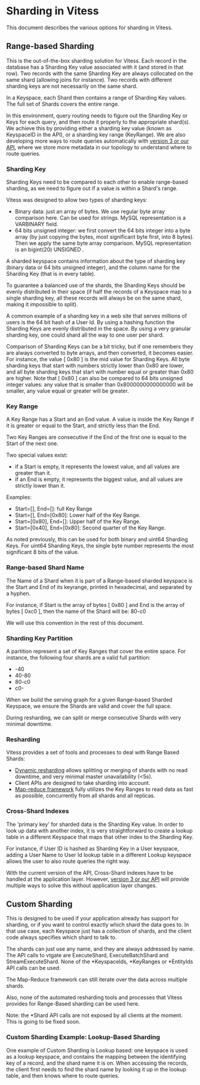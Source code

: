 # Sharding in Vitess

This document describes the various options for sharding in Vitess.

## Range-based Sharding

This is the out-of-the-box sharding solution for Vitess. Each record
in the database has a Sharding Key value associated with it (and
stored in that row). Two records with the same Sharding Key are always
collocated on the same shard (allowing joins for instance). Two
records with different sharding keys are not necessarily on the same
shard.

In a Keyspace, each Shard then contains a range of Sharding Key
values. The full set of Shards covers the entire range.

In this environment, query routing needs to figure out the Sharding
Key or Keys for each query, and then route it properly to the
appropriate shard(s). We achieve this by providing either a sharding
key value (known as KeyspaceID in the API), or a sharding key range
(KeyRange). We are also developing more ways to route queries
automatically with [version 3 or our API](VTGateV3.md), where we store
more metadata in our topology to understand where to route queries.

### Sharding Key

Sharding Keys need to be compared to each other to enable range-based
sharding, as we need to figure out if a value is within a Shard's
range.

Vitess was designed to allow two types of sharding keys:
* Binary data: just an array of bytes. We use regular byte array
  comparison here. Can be used for strings. MySQL representation is a
  VARBINARY field.
* 64 bits unsigned integer: we first convert the 64 bits integer into
  a byte array (by just copying the bytes, most significant byte
  first, into 8 bytes). Then we apply the same byte array
  comparison. MySQL representation is an bigint(20) UNSIGNED .

A sharded keyspace contains information about the type of sharding key
(binary data or 64 bits unsigned integer), and the column name for the
Sharding Key (that is in every table).

To guarantee a balanced use of the shards, the Sharding Keys should be
evenly distributed in their space (if half the records of a Keyspace
map to a single sharding key, all these records will always be on the
same shard, making it impossible to split).

A common example of a sharding key in a web site that serves millions
of users is the 64 bit hash of a User Id. By using a hashing function
the Sharding Keys are evenly distributed in the space. By using a very
granular sharding key, one could shard all the way to one user per
shard.

Comparison of Sharding Keys can be a bit tricky, but if one remembers
they are always converted to byte arrays, and then converted, it
becomes easier. For instance, the value [ 0x80 ] is the mid value for
Sharding Keys. All byte sharding keys that start with numbers strictly
lower than 0x80 are lower, and all byte sharding keys that start with
number equal or greater than 0x80 are higher. Note that [ 0x80 ] can
also be compared to 64 bits unsigned integer values: any value that is
smaller than 0x8000000000000000 will be smaller, any value equal or
greater will be greater.

### Key Range

A Key Range has a Start and an End value. A value is inside the Key
Range if it is greater or equal to the Start, and strictly less than
the End.

Two Key Ranges are consecutive if the End of the first one is equal to
the Start of the next one.

Two special values exist:
* if a Start is empty, it represents the lowest value, and all values
  are greater than it.
* if an End is empty, it represents the biggest value, and all values
  are strictly lower than it.

Examples:
* Start=[], End=[]: full Key Range
* Start=[], End=[0x80]: Lower half of the Key Range.
* Start=[0x80], End=[]: Upper half of the Key Range.
* Start=[0x40], End=[0x80]: Second quarter of the Key Range.

As noted previously, this can be used for both binary and uint64
Sharding Keys. For uint64 Sharding Keys, the single byte number
represents the most significant 8 bits of the value.

### Range-based Shard Name

The Name of a Shard when it is part of a Range-based sharded keyspace
is the Start and End of its keyrange, printed in hexadecimal, and
separated by a hyphen.

For instance, if Start is the array of bytes [ 0x80 ] and End is the
array of bytes [ 0xc0 ], then the name of the Shard will be: 80-c0

We will use this convention in the rest of this document.

### Sharding Key Partition

A partition represent a set of Key Ranges that cover the entire space. For instance, the following four shards are a valid full partition:
* -40
* 40-80
* 80-c0
* c0-

When we build the serving graph for a given Range-based Sharded
Keyspace, we ensure the Shards are valid and cover the full space.

During resharding, we can split or merge consecutive Shards with very
minimal downtime.

### Resharding

Vitess provides a set of tools and processes to deal with Range Based Shards:
* [Dynamic resharding](Resharding.md) allows splitting or merging of shards with no
  read downtime, and very minimal master unavailability (<5s).
* Client APIs are designed to take sharding into account.
* [Map-reduce framework](https://github.com/youtube/vitess/blob/master/java/vtgate-client/src/main/java/com/youtube/vitess/vtgate/hadoop/README.md) fully utilizes the Key Ranges to read data as
  fast as possible, concurrently from all shards and all replicas.

### Cross-Shard Indexes

The 'primary key' for sharded data is the Sharding Key value. In order
to look up data with another index, it is very straightforward to
create a lookup table in a different Keyspace that maps that other
index to the Sharding Key.

For instance, if User ID is hashed as Sharding Key in a User keyspace,
adding a User Name to User Id lookup table in a different Lookup
keyspace allows the user to also route queries the right way.

With the current version of the API, Cross-Shard indexes have to be
handled at the application layer. However, [version 3 or our API](VTGateV3.md)
will provide multiple ways to solve this without application layer changes.

## Custom Sharding

This is designed to be used if your application already has support
for sharding, or if you want to control exactly which shard the data
goes to. In that use case, each Keyspace just has a collection of
shards, and the client code always specifies which shard to talk to.

The shards can just use any name, and they are always addressed by
name. The API calls to vtgate are ExecuteShard, ExecuteBatchShard and
StreamExecuteShard. None of the *KeyspaceIds, *KeyRanges or *EntityIds
API calls can be used.

The Map-Reduce framework can still iterate over the data across multiple shards.

Also, none of the automated resharding tools and processes that Vitess
provides for Range-Based sharding can be used here.

Note: the *Shard API calls are not exposed by all clients at the
moment. This is going to be fixed soon.

### Custom Sharding Example: Lookup-Based Sharding

One example of Custom Sharding is Lookup based: one keyspace is used
as a lookup keyspace, and contains the mapping between the identifying
key of a record, and the shard name it is on. When accessing the
records, the client first needs to find the shard name by looking it
up in the lookup table, and then knows where to route queries.
